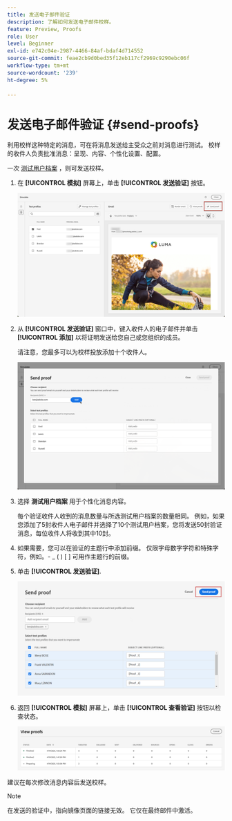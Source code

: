 ```yaml
---
title: 发送电子邮件验证
description: 了解如何发送电子邮件校样。
feature: Preview, Proofs
role: User
level: Beginner
exl-id: e742c04e-2987-4466-84af-bdaf4d714552
source-git-commit: feae2cb9d0bed35f12eb117cf2969c9290ebc06f
workflow-type: tm+mt
source-wordcount: '239'
ht-degree: 5%

---
```


# 发送电子邮件验证 {#send-proofs}

利用校样这种特定的消息，可在将消息发送给主受众之前对消息进行测试。 校样的收件人负责批准消息：呈现、内容、个性化设置、配置。

一次 [测试用户档案](test-profiles.md) ，则可发送校样。

1. 在 **[!UICONTROL 模拟]** 屏幕上，单击 **[!UICONTROL 发送验证]** 按钮。

   ![](../email/assets/send-proof-button.png)

1. 从 **[!UICONTROL 发送验证]** 窗口中，键入收件人的电子邮件并单击 **[!UICONTROL 添加]** 以将证明发送给您自己或您组织的成员。

   请注意，您最多可以为校样投放添加十个收件人。

   ![](../email/assets/send-proof-add.png)

1. 选择 **测试用户档案** 用于个性化消息内容。

   每个验证收件人收到的消息数量与所选测试用户档案的数量相同。 例如，如果您添加了5封收件人电子邮件并选择了10个测试用户档案，您将发送50封验证消息，每位收件人将收到其中10封。

1. 如果需要，您可以在验证的主题行中添加前缀。 仅限字母数字字符和特殊字符，例如。- _ ( ) [ ] 可用作主题行的前缀。

1. 单击 **[!UICONTROL 发送验证]**.

   ![](../email/assets/send-proof-select.png)

1. 返回 **[!UICONTROL 模拟]** 屏幕上，单击  **[!UICONTROL 查看验证]** 按钮以检查状态。

   ![](../email/assets/send-proof-view.png)

建议在每次修改消息内容后发送校样。

>[!NOTE]
>
>在发送的验证中，指向镜像页面的链接无效。 它仅在最终邮件中激活。
